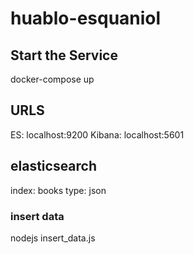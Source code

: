 # huablo-esquaniol

## Start the Service

docker-compose up

## URLS

ES: localhost:9200
Kibana: localhost:5601

## elasticsearch

index: books
type: json

### insert data

nodejs insert_data.js
